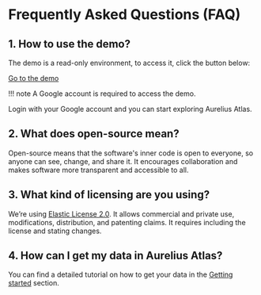 # Frequently Asked Questions (FAQ)

## 1. How to use the demo?

The demo is a read-only environment, to access it, click the button below:

<a class="btn btn-success" href="https://aureliusdev.westeurope.cloudapp.azure.com/demo/atlas/">Go to the demo</a>

!!! note
    A Google account is required to access the demo.

Login with your Google account and you can start exploring Aurelius Atlas.

## 2. What does open-source mean?

Open-source means that the software's inner code is open to everyone, so anyone can see, change, and share it.
It encourages collaboration and makes software more transparent and accessible to all.

## 3. What kind of licensing are you using?

We’re using
[Elastic License 2.0](https://www.elastic.co/licensing/elastic-license). It allows commercial and private use,
modifications, distribution, and patenting claims.
It requires including the license and stating changes.

## 4. How can I get my data in Aurelius Atlas?

You can find a detailed tutorial on how to get your data in the [Getting started](getting-started.md) section.
